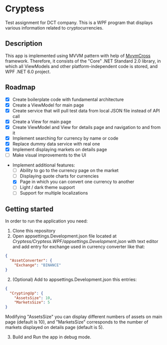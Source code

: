# Cryptess

Test assignment for DCT company. This is a WPF program that displays various information related to cryptocurrencies.

## Description

This app is implemented using MVVM pattern with help of [MvvmCross](https://www.mvvmcross.com) framework. Therefore, it consists of the "Core" .NET Standard 2.0 library, in which all ViewModels and other platform-independent code is stored, and WPF .NET 6.0 project.

## Roadmap

- [x] Create boilerplate code with fundamental architecture
- [x] Create a ViewModel for main page
- [x] Create service that will pull test data from local JSON file instead of API call
- [x] Create a View for main page
- [x] Create ViewModel and View for details page and navigation to and from it
- [x] Implement searching for currency by name or code
- [x] Replace dummy data service with real one
- [x] Implement displaying markets on details page
- [ ] Make visual improvements to the UI
- Implement additional features:
    - [ ]   Ability to go to the currency page on the market 
    - [ ]	Displaying quote charts for currencies 
    - [x]	Page in which you can convert one currency to another
    - [ ]	Light / dark theme support
    - [ ]	Support for multiple localizations

## Getting started

In order to run the application you need:

1. Clone this repository
2. Open appsettings.Development.json file located at *Cryptess/Cryptess.WPF/appsettings.Development.json* with text editor and add entry for exchange used in currency converter like that:
```json
{
  "AssetConverter": {
    "Exchange": "BINANCE"
}
```
2. (Optional) Add to appsettings.Development.json this entries:
```json
{
  "CryptingUp": {
    "AssetsSize": 10,
    "MarketsSize": 5 
}
```
Modifying "AssetsSize" you can display different numbers of assets on main page (default is 10), and "MarketsSize" corresponds to the number of markets displayed on details page (default is 5).

3. Build and Run the app in debug mode.

